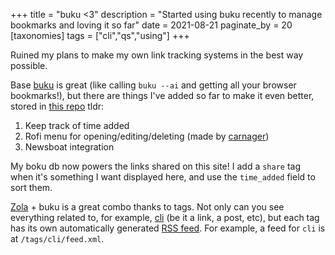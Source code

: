 +++
title = "buku <3"
description = "Started using buku recently to manage bookmarks and loving it so far"
date = 2021-08-21
paginate_by = 20
[taxonomies]
tags = ["cli","qs","using"]
+++

Ruined my plans to make my own link tracking systems in the best way possible.

Base [buku](https://github.com/jarun/buku) is great (like calling `buku --ai` and getting all your browser bookmarks!), but there are things I've added so far to make it even better, stored in [this repo](https://github.com/tadeaspaule/buku-utils)
tldr:
1. Keep track of time added
2. Rofi menu for opening/editing/deleting (made by [carnager](https://github.com/carnager/buku_run))
3. Newsboat integration

My boku db now powers the links shared on this site! I add a `share` tag when it's something I want displayed here, and use the `time_added` field to sort them.

[Zola](https://www.getzola.org/) + buku is a great combo thanks to tags. Not only can you see everything related to, for example, [cli](/tags/cli) (be it a link, a post, etc), but each tag has its own automatically generated [RSS feed](https://www.getzola.org/documentation/templates/feeds/). For example, a feed for `cli` is at `/tags/cli/feed.xml`.

